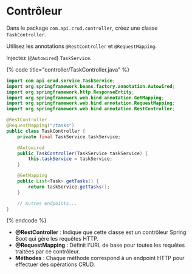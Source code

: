 # Contrôleur

Dans le package `com.api.crud.controller`, créez une classe `TaskController`.

Utilisez les annotations `@RestController` et `@RequestMapping`.

Injectez (`@Autowired`) `TaskService`.

{% code title="controller/TaskController.java" %}
```java
import com.api.crud.service.TaskService;
import org.springframework.beans.factory.annotation.Autowired;
import org.springframework.http.ResponseEntity;
import org.springframework.web.bind.annotation.GetMapping;
import org.springframework.web.bind.annotation.RequestMapping;
import org.springframework.web.bind.annotation.RestController;

@RestController
@RequestMapping("/tasks")
public class TaskController {
    private final TaskService taskService;

    @Autowired
    public TaskController(TaskService taskService) {
        this.taskService = taskService;
    }

    @GetMapping
    public List<Task> getTasks() {
        return taskService.getTasks();
    }

    // Autres endpoints...
}
```
{% endcode %}

* **@RestController** : Indique que cette classe est un contrôleur Spring Boot qui gère les requêtes HTTP.
* **@RequestMapping** : Définit l'URL de base pour toutes les requêtes traitées par ce contrôleur.
* **Méthodes** : Chaque méthode correspond à un endpoint HTTP pour effectuer des opérations CRUD.
